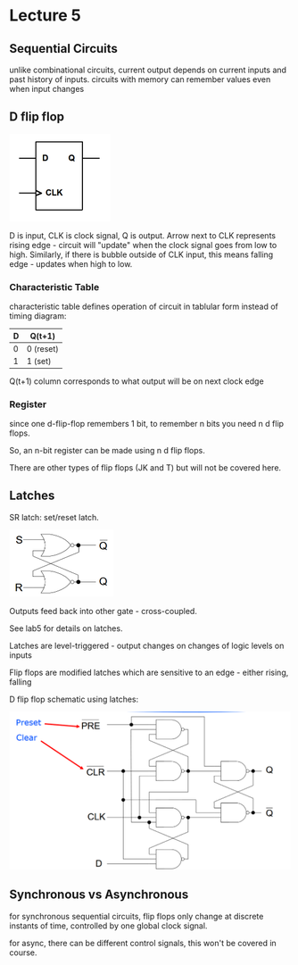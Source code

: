# Lecture 5

## Sequential Circuits

unlike combinational circuits, current output depends on current inputs and past history of inputs. circuits with memory can remember values even when input changes

## D flip flop

<img src="images/image-20210314123335198.png" alt="image-20210314123335198" style="zoom: 50%;" />

D is input, CLK is clock signal, Q is output. Arrow next to CLK represents rising edge - circuit will "update" when the clock signal goes from low to high. Similarly, if there is bubble outside of CLK input, this means falling edge - updates when high to low.

### Characteristic Table

characteristic table defines operation of circuit in tablular form instead of timing diagram:

| D    | Q(t+1)    |
| ---- | --------- |
| 0    | 0 (reset) |
| 1    | 1 (set)   |

Q(t+1) column corresponds to what output will be on next clock edge

### Register

since one d-flip-flop remembers 1 bit, to remember n bits you need n d flip flops.

So, an n-bit register can be made using n d flip flops.

There are other types of flip flops (JK and T) but will not be covered here.

## Latches

SR latch: set/reset latch.

<img src="images/image-20210314131159207.png" alt="image-20210314131159207" style="zoom:50%;" />

Outputs feed back into other gate - cross-coupled.

See lab5 for details on latches.

Latches are level-triggered - output changes on changes of logic levels on inputs

Flip flops are modified latches which are sensitive to an edge - either rising, falling

D flip flop schematic using latches:

<img src="images/image-20210314131458580.png" alt="image-20210314131458580" style="zoom:50%;" />

## Synchronous vs Asynchronous

for synchronous sequential circuits, flip flops only change at discrete instants of time, controlled by one global clock signal.

for async, there can be different control signals, this won't be covered in course.